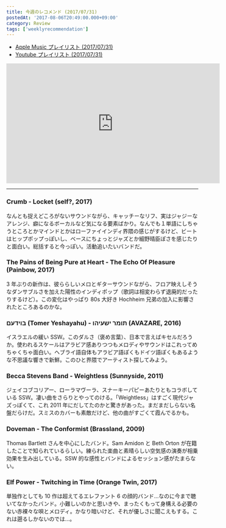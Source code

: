 ```yaml
---
title: 今週のレコメンド (2017/07/31)
postedAt: '2017-08-06T20:49:00.000+09:00'
category: Review
tags: ['weeklyrecommendation']
---
```


- [Apple Music プレイリスト (2017/07/31)](https://itunes.apple.com/jp/playlist/%E4%BB%8A%E9%80%B1%E3%81%AE%E3%83%AC%E3%82%B3%E3%83%A1%E3%83%B3%E3%83%89-2017-07-31/idpl.u-MDAWdy6s4eRDmj)
- [Youtube プレイリスト (2017/07/31)](https://www.youtube.com/playlist?list=PLegnWsUgQayd4TvV1ege0Aj-oef-KHu4A)
<iframe width="560" height="315" class="youtube" src="https://www.youtube.com/embed/videoseries?list=PLegnWsUgQayd4TvV1ege0Aj-oef-KHu4A" frameborder="0" allowfullscreen=""></iframe>

---

### Crumb - Locket (self?, 2017)

なんとも捉えどころがないサウンドながら、キャッチーなリフ、実はジャジーなアレンジ、癖になるボーカルなど気になる要素ばかり。なんでも１単語にしちゃうところとかマインドとかはローファイインディ界隈の感じがするけど、ビートはヒップポップっぽいし、ベースにちょっとジャズとか細野晴臣ぽさを感じたりと面白い。総括すると今っぽい。活動追いたいバンドだ。

### The Pains of Being Pure at Heart - The Echo Of Pleasure (Painbow, 2017)

3 年ぶりの新作は、彼ららしいメロとギターサウンドながら、フロア映えしそうなダンサブルさを加えた陽性のインディポップ（歌詞は相変わらず退廃的だったりするけど）。この変化はやっぱり 80s 大好き Hochheim 兄弟の加入に影響されたところあるのかな。

### בוידעם (Tomer Yeshayahu) - תומר ישעיהו (AVAZARE, 2016)

イスラエルの緩い SSW。このダルさ（褒め言葉）、日本で言えばキセルだろうか。使われるスケールはアラビア感ありつつもメロディやサウンドはこれってめちゃくちゃ面白い。ヘブライ語自体もアラビア語ぽくもドイツ語ぽくもあるような不思議な響きで新鮮。このひと界隈でアーティスト探してみよう。

### Becca Stevens Band - Weightless (Sunnyside, 2011)

ジェイコブコリアー、ローラマヴーラ、スナーキーパピーあたりともコラボしている SSW。凄い曲をさらりとやってのける。「Weightless」はすごく現代ジャズっぽくて、これ 2011 年にだしてたのかと驚きがあった。まだまだしらない名盤だらけだ。スミスのカバーも素敵だけど、他の曲がすごくて霞んでるかも。

### Doveman - The Conformist (Brassland, 2009)

Thomas Bartlett さんを中心にしたバンド。Sam Amidon と Beth Orton が在籍したことで知られているらしい。練られた楽曲と素晴らしい空気感の演奏が相乗効果を生み出している。SSW 的な感性とバンドによるセッション感がたまらない。

### Elf Power - Twitching in Time (Orange Twin, 2017)

単独作としても 10 作は超えてるエレファント 6 の顔的バンド…なのに今まで聴いてなかったバンド。小難しいのかと思いきや、まったくもって身構える必要のない赤裸々な唄とメロディ。かなり暗いけど、それが優しさに聞こえもする。これは遡るしかないのでは…。
